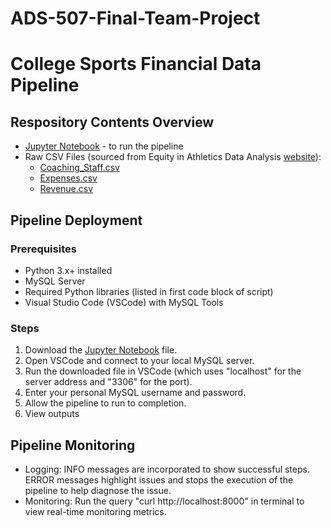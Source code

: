 # ADS-507-Final-Team-Project

# College Sports Financial Data Pipeline

## Respository Contents Overview
* [Jupyter Notebook](https://raw.githubusercontent.com/aprilchia/ADS-507-Final-Team-Project/refs/heads/main/ADS_507_Final_Project.ipynb) - to run the pipeline
* Raw CSV Files (sourced from Equity in Athletics Data Analysis [website](https://ope.ed.gov/athletics/#/)):
  * [Coaching_Staff.csv](https://raw.githubusercontent.com/aprilchia/ADS-507-Final-Team-Project/refs/heads/main/Coaching_Staff.csv)
  * [Expenses.csv](https://raw.githubusercontent.com/aprilchia/ADS-507-Final-Team-Project/refs/heads/main/Expenses.csv)
  * [Revenue.csv](https://raw.githubusercontent.com/aprilchia/ADS-507-Final-Team-Project/refs/heads/main/Revenue.csv)

## Pipeline Deployment
### Prerequisites
* Python 3.x+ installed
* MySQL Server
* Required Python libraries (listed in first code block of script)
* Visual Studio Code (VSCode) with MySQL Tools

### Steps
1. Download the [Jupyter Notebook](https://raw.githubusercontent.com/aprilchia/ADS-507-Final-Team-Project/refs/heads/main/ADS_507_Final_Project.ipynb) file.
2. Open VSCode and connect to your local MySQL server.
3. Run the downloaded file in VSCode (which uses "localhost" for the server address and "3306" for the port).
4. Enter your personal MySQL username and password.
5. Allow the pipeline to run to completion.
6. View outputs

## Pipeline Monitoring
* Logging: INFO messages are incorporated to show successful steps. ERROR messages highlight issues and stops the execution of the pipeline to help diagnose the issue.
* Monitoring: Run the query "curl http://localhost:8000" in terminal to view real-time monitoring metrics.
